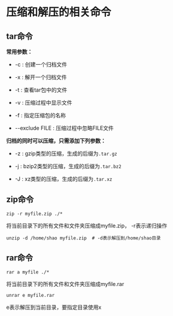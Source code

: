 压缩和解压的相关命令
=======================
tar命令
---------

**常用参数：**

  - -c : 创建一个归档文件

  - -x : 解开一个归档文件

  - -t : 查看tar包中的文件

  - -v : 压缩过程中显示文件

  - -f : 指定压缩包的名称

  - --exclude FILE : 压缩过程中忽略FILE文件



**归档的同时可以压缩，只需添加下列参数：**

  - -z : gzip类型的压缩，生成的后缀为`.tar.gz`

  - -j : bzip2类型的压缩，生成的后缀为`.tar.bz2`

  - -J : xz类型的压缩，生成的后缀为`.tar.xz`



zip命令
---------

    zip -r myfile.zip ./* 

将当前目录下的所有文件和文件夹压缩成myfile.zip， -r表示递归操作



    unzip -d /home/shao myfile.zip  # -d表示解压到/home/shao目录

rar命令
----------

    rar a myfile ./* 

将当前目录下的所有文件和文件夹压缩成myfile.rar



    unrar e myfile.rar 

e表示解压到当前目录，要指定目录使用x
